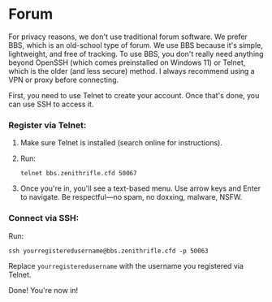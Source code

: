 # Forum

For privacy reasons, we don't use traditional forum software. We prefer BBS, which is an old-school type of forum. We use BBS because it's simple, lightweight, and free of tracking. To use BBS, you don't really need anything beyond OpenSSH (which comes preinstalled on Windows 11) or Telnet, which is the older (and less secure) method. I always recommend using a VPN or proxy before connecting.

First, you need to use Telnet to create your account. Once that's done, you can use SSH to access it.

### Register via Telnet:

1. Make sure Telnet is installed (search online for instructions).

2. Run:

   ```
   telnet bbs.zenithrifle.cfd 50067
   ```

3. Once you're in, you'll see a text-based menu. Use arrow keys and Enter to navigate. Be respectful—no spam, no doxxing, malware, NSFW.

### Connect via SSH:

Run:

```
ssh yourregisteredusername@bbs.zenithrifle.cfd -p 50063
```

Replace `yourregisteredusername` with the username you registered via Telnet.

Done! You're now in!
